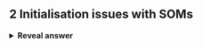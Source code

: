 ## 2 Initialisation issues with SOMs
<details>
<summary><b>Reveal answer</b></summary>
- Network can unfold badly if badly initialised<br>- Learning rate / Neighbourhood radius causing too slow / fast convergence<br><img src="../../../../../media/paste-4afcd8805392ff4020b167a6a49dc5a70d30f81e.jpg">
</details>
